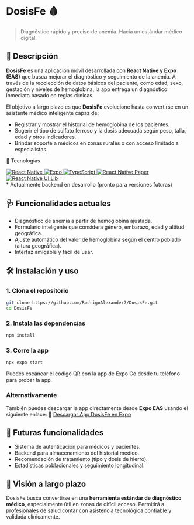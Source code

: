 # DosisFe 🩸

> Diagnóstico rápido y preciso de anemia. Hacia un estándar médico digital.

## 📱 Descripción

**DosisFe** es una aplicación móvil desarrollada con **React Native y Expo (EAS)** que busca mejorar el diagnóstico y seguimiento de la anemia. A través de la recolección de datos básicos del paciente, como edad, sexo, gestación y niveles de hemoglobina, la app entrega un diagnóstico inmediato basado en reglas clínicas.

El objetivo a largo plazo es que **DosisFe** evolucione hasta convertirse en un asistente médico inteligente capaz de:

* Registrar y mostrar el historial de hemoglobina de los pacientes.
* Sugerir el tipo de sulfato ferroso y la dosis adecuada según peso, talla, edad y otros indicadores.
* Brindar soporte a médicos en zonas rurales o con acceso limitado a especialistas.

🚀 Tecnologías
<div align="left"> <a href="https://reactnative.dev/"> <img src="https://img.shields.io/badge/React_Native-20232A?style=for-the-badge&logo=react&logoColor=61DAFB" alt="React Native" /> </a> <a href="https://expo.dev/"> <img src="https://img.shields.io/badge/Expo-000020?style=for-the-badge&logo=expo&logoColor=white" alt="Expo" /> </a> <a href="https://www.typescriptlang.org/"> <img src="https://img.shields.io/badge/TypeScript-007ACC?style=for-the-badge&logo=typescript&logoColor=white" alt="TypeScript" /> </a> <a href="https://callstack.github.io/react-native-paper/"> <img src="https://img.shields.io/badge/React_Native_Paper-6200EE?style=for-the-badge&logoColor=white" alt="React Native Paper" /> </a> <a href="https://wix.github.io/react-native-ui-lib/"> <img src="https://img.shields.io/badge/UI--Lib-E91E63?style=for-the-badge&logo=react&logoColor=white" alt="React Native UI Lib" /> </a> </div>
* Actualmente backend en desarrollo (pronto para versiones futuras)

## 🩺 Funcionalidades actuales

* Diagnóstico de anemia a partir de hemoglobina ajustada.
* Formulario inteligente que considera género, embarazo, edad y altitud geográfica.
* Ajuste automático del valor de hemoglobina según el centro poblado (altura geográfica).
* Interfaz amigable y fácil de usar.

## 🛠️ Instalación y uso

### 1. Clona el repositorio

```bash
git clone https://github.com/RodrigoAlexander7/DosisFe.git
cd DosisFe
```

### 2. Instala las dependencias

```bash
npm install
```

### 3. Corre la app

```bash
npx expo start
```

Puedes escanear el código QR con la app de Expo Go desde tu teléfono para probar la app.

### Alternativamente

También puedes descargar la app directamente desde **Expo EAS** usando el siguiente enlace:
📲 [Descargar App DosisFe en Expo](https://expo.dev/@usuario/dosisfe)

## 🔭 Futuras funcionalidades

* Sistema de autenticación para médicos y pacientes.
* Backend para almacenamiento del historial médico.
* Recomendación de tratamiento (tipo y dosis de hierro).
* Estadísticas poblacionales y seguimiento longitudinal.

## 🧠 Visión a largo plazo

DosisFe busca convertirse en una **herramienta estándar de diagnóstico médico**, especialmente útil en zonas de difícil acceso. Permitirá a profesionales de salud contar con asistencia tecnológica confiable y validada clínicamente.
